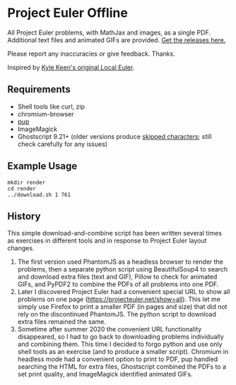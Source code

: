 Project Euler Offline
=====================
All Project Euler problems, with MathJax and images, as a single PDF. Additional text files and animated GIFs are provided. [Get the releases here.](https://github.com/jxu/project-euler-offline/releases)

Please report any inaccuracies or give feedback. Thanks.

Inspired by [Kyle Keen's original Local Euler](http://kmkeen.com/local-euler/2008-07-16-07-33-00.html).


Requirements
------------

- Shell tools like curl, zip
- chromium-browser
- [pup](https://github.com/ericchiang/pup)
- ImageMagick
- Ghostscript 9.21+ (older versions produce [skipped characters](https://stackoverflow.com/questions/12806911/ghostscript-skips-characters-when-merging-pdfs); still check carefully for any issues)


Example Usage
-------------

    mkdir render
    cd render
    ../download.sh 1 761
    

History
-------

This simple download-and-combine script has been written several times as exercises in different tools and in response to Project Euler layout changes. 

1. The first version used PhantomJS as a headless browser to render the problems, then a separate python script using BeautifulSoup4 to search and download extra files (text and GIF), Pillow to check for animated GIFs, and PyPDF2 to combine the PDFs of all problems into one PDF.
2. Later I discovered Project Euler had a convenient special URL to show all problems on one page (https://projecteuler.net/show=all). This let me simply use Firefox to print a smaller PDF (in pages and size) that did not rely on the discontinued PhantomJS. The python script to download extra files remained the same.
3. Sometime after summer 2020 the convenient URL functionality disappeared, so I had to go back to downloading problems individually and combining them. This time I decided to forgo python and use only shell tools as an exercise (and to produce a smaller script). Chromium in headless mode had a convenient option to print to PDF, pup handled searching the HTML for extra files, Ghostscript combined the PDFs to a set print quality, and ImageMagick identified animated GIFs.

